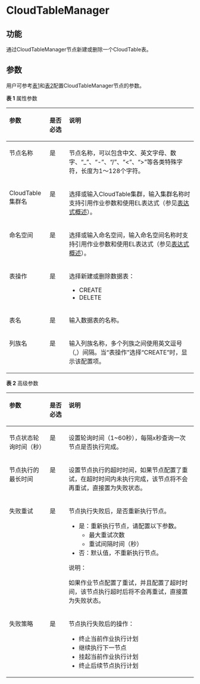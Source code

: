 # CloudTableManager<a name="dgc_01_0466"></a>

## 功能<a name="zh-cn_topic_0135911440_section44280035173841"></a>

通过CloudTableManager节点新建或删除一个CloudTable表。

## 参数<a name="zh-cn_topic_0135911440_section6331447317395"></a>

用户可参考[表1](#zh-cn_topic_0135911440_table3764823994826)和[表2](#zh-cn_topic_0135911440_table58040457102411)配置CloudTableManager节点的参数。

**表 1**  属性参数

<a name="zh-cn_topic_0135911440_table3764823994826"></a>
<table><thead align="left"><tr id="zh-cn_topic_0135911440_row3170822394826"><th class="cellrowborder" valign="top" width="21.51%" id="mcps1.2.4.1.1"><p id="zh-cn_topic_0135911440_p2984581994826"><a name="zh-cn_topic_0135911440_p2984581994826"></a><a name="zh-cn_topic_0135911440_p2984581994826"></a>参数</p>
</th>
<th class="cellrowborder" valign="top" width="10.39%" id="mcps1.2.4.1.2"><p id="zh-cn_topic_0135911440_p159227094826"><a name="zh-cn_topic_0135911440_p159227094826"></a><a name="zh-cn_topic_0135911440_p159227094826"></a>是否必选</p>
</th>
<th class="cellrowborder" valign="top" width="68.10000000000001%" id="mcps1.2.4.1.3"><p id="zh-cn_topic_0135911440_p6186505494826"><a name="zh-cn_topic_0135911440_p6186505494826"></a><a name="zh-cn_topic_0135911440_p6186505494826"></a>说明</p>
</th>
</tr>
</thead>
<tbody><tr id="zh-cn_topic_0135911440_row2453112011566"><td class="cellrowborder" valign="top" width="21.51%" headers="mcps1.2.4.1.1 "><p id="zh-cn_topic_0135911440_p246794194826"><a name="zh-cn_topic_0135911440_p246794194826"></a><a name="zh-cn_topic_0135911440_p246794194826"></a>节点名称</p>
</td>
<td class="cellrowborder" valign="top" width="10.39%" headers="mcps1.2.4.1.2 "><p id="zh-cn_topic_0135911440_p6568554794826"><a name="zh-cn_topic_0135911440_p6568554794826"></a><a name="zh-cn_topic_0135911440_p6568554794826"></a>是</p>
</td>
<td class="cellrowborder" valign="top" width="68.10000000000001%" headers="mcps1.2.4.1.3 "><p id="zh-cn_topic_0135911440_p1892909794826"><a name="zh-cn_topic_0135911440_p1892909794826"></a><a name="zh-cn_topic_0135911440_p1892909794826"></a><span id="zh-cn_topic_0099822521_text44323307153939"><a name="zh-cn_topic_0099822521_text44323307153939"></a><a name="zh-cn_topic_0099822521_text44323307153939"></a>节点</span>名称，可以包含中文、英文字母、数字、<span class="parmvalue" id="zh-cn_topic_0099822521_zh-cn_topic_0099822521_parmvalue38166764101253"><a name="zh-cn_topic_0099822521_zh-cn_topic_0099822521_parmvalue38166764101253"></a><a name="zh-cn_topic_0099822521_zh-cn_topic_0099822521_parmvalue38166764101253"></a>“_”</span>、<span class="parmvalue" id="zh-cn_topic_0099822521_zh-cn_topic_0099822521_parmvalue4500149101253"><a name="zh-cn_topic_0099822521_zh-cn_topic_0099822521_parmvalue4500149101253"></a><a name="zh-cn_topic_0099822521_zh-cn_topic_0099822521_parmvalue4500149101253"></a>“-”</span>、<span class="parmvalue" id="zh-cn_topic_0099822521_parmvalue3773104413412"><a name="zh-cn_topic_0099822521_parmvalue3773104413412"></a><a name="zh-cn_topic_0099822521_parmvalue3773104413412"></a>“/”</span>、<span class="parmvalue" id="zh-cn_topic_0099822521_zh-cn_topic_0099822521_parmvalue28967750101253"><a name="zh-cn_topic_0099822521_zh-cn_topic_0099822521_parmvalue28967750101253"></a><a name="zh-cn_topic_0099822521_zh-cn_topic_0099822521_parmvalue28967750101253"></a>“&lt;”</span>、<span class="parmvalue" id="zh-cn_topic_0099822521_zh-cn_topic_0099822521_parmvalue64686408101253"><a name="zh-cn_topic_0099822521_zh-cn_topic_0099822521_parmvalue64686408101253"></a><a name="zh-cn_topic_0099822521_zh-cn_topic_0099822521_parmvalue64686408101253"></a>“&gt;”</span>等各类特殊字符，长度为1～128个字符。</p>
</td>
</tr>
<tr id="zh-cn_topic_0135911440_row047514818260"><td class="cellrowborder" valign="top" width="21.51%" headers="mcps1.2.4.1.1 "><p id="zh-cn_topic_0135911440_p34751148142615"><a name="zh-cn_topic_0135911440_p34751148142615"></a><a name="zh-cn_topic_0135911440_p34751148142615"></a>CloudTable集群名</p>
</td>
<td class="cellrowborder" valign="top" width="10.39%" headers="mcps1.2.4.1.2 "><p id="zh-cn_topic_0135911440_p1947504832610"><a name="zh-cn_topic_0135911440_p1947504832610"></a><a name="zh-cn_topic_0135911440_p1947504832610"></a>是</p>
</td>
<td class="cellrowborder" valign="top" width="68.10000000000001%" headers="mcps1.2.4.1.3 "><p id="zh-cn_topic_0135911440_p947534862619"><a name="zh-cn_topic_0135911440_p947534862619"></a><a name="zh-cn_topic_0135911440_p947534862619"></a>选择或输入CloudTable集群，输入集群名称时支持引用作业参数和使用EL表达式（参见<a href="表达式概述.md">表达式概述</a>）。</p>
</td>
</tr>
<tr id="zh-cn_topic_0135911440_row6435347490"><td class="cellrowborder" valign="top" width="21.51%" headers="mcps1.2.4.1.1 "><p id="zh-cn_topic_0135911440_p19431134104910"><a name="zh-cn_topic_0135911440_p19431134104910"></a><a name="zh-cn_topic_0135911440_p19431134104910"></a>命名空间</p>
</td>
<td class="cellrowborder" valign="top" width="10.39%" headers="mcps1.2.4.1.2 "><p id="zh-cn_topic_0135911440_p243193418494"><a name="zh-cn_topic_0135911440_p243193418494"></a><a name="zh-cn_topic_0135911440_p243193418494"></a>是</p>
</td>
<td class="cellrowborder" valign="top" width="68.10000000000001%" headers="mcps1.2.4.1.3 "><p id="zh-cn_topic_0135911440_p743173444910"><a name="zh-cn_topic_0135911440_p743173444910"></a><a name="zh-cn_topic_0135911440_p743173444910"></a>选择或输入命名空间，输入命名空间名称时支持引用作业参数和使用EL表达式（参见<a href="表达式概述.md">表达式概述</a>）。</p>
</td>
</tr>
<tr id="zh-cn_topic_0135911440_row690273114917"><td class="cellrowborder" valign="top" width="21.51%" headers="mcps1.2.4.1.1 "><p id="zh-cn_topic_0135911440_p199021731154914"><a name="zh-cn_topic_0135911440_p199021731154914"></a><a name="zh-cn_topic_0135911440_p199021731154914"></a>表操作</p>
</td>
<td class="cellrowborder" valign="top" width="10.39%" headers="mcps1.2.4.1.2 "><p id="zh-cn_topic_0135911440_p1902173110492"><a name="zh-cn_topic_0135911440_p1902173110492"></a><a name="zh-cn_topic_0135911440_p1902173110492"></a>是</p>
</td>
<td class="cellrowborder" valign="top" width="68.10000000000001%" headers="mcps1.2.4.1.3 "><p id="zh-cn_topic_0135911440_p199022312496"><a name="zh-cn_topic_0135911440_p199022312496"></a><a name="zh-cn_topic_0135911440_p199022312496"></a>选择新建或删除数据表：</p>
<a name="zh-cn_topic_0135911440_ul156601100511"></a><a name="zh-cn_topic_0135911440_ul156601100511"></a><ul id="zh-cn_topic_0135911440_ul156601100511"><li>CREATE</li><li>DELETE</li></ul>
</td>
</tr>
<tr id="zh-cn_topic_0135911440_row946511292492"><td class="cellrowborder" valign="top" width="21.51%" headers="mcps1.2.4.1.1 "><p id="zh-cn_topic_0135911440_p13465929194910"><a name="zh-cn_topic_0135911440_p13465929194910"></a><a name="zh-cn_topic_0135911440_p13465929194910"></a>表名</p>
</td>
<td class="cellrowborder" valign="top" width="10.39%" headers="mcps1.2.4.1.2 "><p id="zh-cn_topic_0135911440_p146542924914"><a name="zh-cn_topic_0135911440_p146542924914"></a><a name="zh-cn_topic_0135911440_p146542924914"></a>是</p>
</td>
<td class="cellrowborder" valign="top" width="68.10000000000001%" headers="mcps1.2.4.1.3 "><p id="zh-cn_topic_0135911440_p646572944920"><a name="zh-cn_topic_0135911440_p646572944920"></a><a name="zh-cn_topic_0135911440_p646572944920"></a>输入数据表的名称。</p>
</td>
</tr>
<tr id="zh-cn_topic_0135911440_row1041882354915"><td class="cellrowborder" valign="top" width="21.51%" headers="mcps1.2.4.1.1 "><p id="zh-cn_topic_0135911440_p1741818232498"><a name="zh-cn_topic_0135911440_p1741818232498"></a><a name="zh-cn_topic_0135911440_p1741818232498"></a>列族名</p>
</td>
<td class="cellrowborder" valign="top" width="10.39%" headers="mcps1.2.4.1.2 "><p id="zh-cn_topic_0135911440_p741818230492"><a name="zh-cn_topic_0135911440_p741818230492"></a><a name="zh-cn_topic_0135911440_p741818230492"></a>是</p>
</td>
<td class="cellrowborder" valign="top" width="68.10000000000001%" headers="mcps1.2.4.1.3 "><p id="zh-cn_topic_0135911440_p12418122311491"><a name="zh-cn_topic_0135911440_p12418122311491"></a><a name="zh-cn_topic_0135911440_p12418122311491"></a>输入列族名称，多个列族之间使用英文逗号（,）间隔。当<span class="parmname" id="zh-cn_topic_0135911440_parmname991165195313"><a name="zh-cn_topic_0135911440_parmname991165195313"></a><a name="zh-cn_topic_0135911440_parmname991165195313"></a>“表操作”</span>选择<span class="parmvalue" id="zh-cn_topic_0135911440_parmvalue62161910535"><a name="zh-cn_topic_0135911440_parmvalue62161910535"></a><a name="zh-cn_topic_0135911440_parmvalue62161910535"></a>“CREATE”</span>时，显示该配置项。</p>
</td>
</tr>
</tbody>
</table>

**表 2**  高级参数

<a name="zh-cn_topic_0135911440_table58040457102411"></a>
<table><thead align="left"><tr id="zh-cn_topic_0099822521_row27216578102411"><th class="cellrowborder" valign="top" width="21.58%" id="mcps1.2.4.1.1"><p id="zh-cn_topic_0099822521_p57059205102411"><a name="zh-cn_topic_0099822521_p57059205102411"></a><a name="zh-cn_topic_0099822521_p57059205102411"></a>参数</p>
</th>
<th class="cellrowborder" valign="top" width="10.14%" id="mcps1.2.4.1.2"><p id="zh-cn_topic_0099822521_p58392901102411"><a name="zh-cn_topic_0099822521_p58392901102411"></a><a name="zh-cn_topic_0099822521_p58392901102411"></a>是否必选</p>
</th>
<th class="cellrowborder" valign="top" width="68.28%" id="mcps1.2.4.1.3"><p id="zh-cn_topic_0099822521_p32204521102411"><a name="zh-cn_topic_0099822521_p32204521102411"></a><a name="zh-cn_topic_0099822521_p32204521102411"></a>说明</p>
</th>
</tr>
</thead>
<tbody><tr id="zh-cn_topic_0099822521_row51612113175"><td class="cellrowborder" valign="top" width="21.58%" headers="mcps1.2.4.1.1 "><p id="zh-cn_topic_0099822521_p416115112178"><a name="zh-cn_topic_0099822521_p416115112178"></a><a name="zh-cn_topic_0099822521_p416115112178"></a>节点状态轮询时间（秒）</p>
</td>
<td class="cellrowborder" valign="top" width="10.14%" headers="mcps1.2.4.1.2 "><p id="zh-cn_topic_0099822521_p101615110176"><a name="zh-cn_topic_0099822521_p101615110176"></a><a name="zh-cn_topic_0099822521_p101615110176"></a>是</p>
</td>
<td class="cellrowborder" valign="top" width="68.28%" headers="mcps1.2.4.1.3 "><p id="zh-cn_topic_0099822521_p4161191101716"><a name="zh-cn_topic_0099822521_p4161191101716"></a><a name="zh-cn_topic_0099822521_p4161191101716"></a>设置轮询时间（1~60秒），每隔x秒查询一次<span id="zh-cn_topic_0099822521_text1526241235118"><a name="zh-cn_topic_0099822521_text1526241235118"></a><a name="zh-cn_topic_0099822521_text1526241235118"></a>节点</span>是否执行完成。</p>
</td>
</tr>
<tr id="zh-cn_topic_0099822521_row5101045193916"><td class="cellrowborder" valign="top" width="21.58%" headers="mcps1.2.4.1.1 "><p id="zh-cn_topic_0099822521_p147314419397"><a name="zh-cn_topic_0099822521_p147314419397"></a><a name="zh-cn_topic_0099822521_p147314419397"></a>节点执行的最长时间</p>
</td>
<td class="cellrowborder" valign="top" width="10.14%" headers="mcps1.2.4.1.2 "><p id="zh-cn_topic_0099822521_p610124511390"><a name="zh-cn_topic_0099822521_p610124511390"></a><a name="zh-cn_topic_0099822521_p610124511390"></a>是</p>
</td>
<td class="cellrowborder" valign="top" width="68.28%" headers="mcps1.2.4.1.3 "><p id="zh-cn_topic_0099822521_p11011456393"><a name="zh-cn_topic_0099822521_p11011456393"></a><a name="zh-cn_topic_0099822521_p11011456393"></a>设置<span id="zh-cn_topic_0099822521_text380131541112"><a name="zh-cn_topic_0099822521_text380131541112"></a><a name="zh-cn_topic_0099822521_text380131541112"></a>节点</span>执行的超时时间，如果<span id="zh-cn_topic_0099822521_text1944213322118"><a name="zh-cn_topic_0099822521_text1944213322118"></a><a name="zh-cn_topic_0099822521_text1944213322118"></a>节点</span>配置了重试，在超时时间内未执行完成，该节点将不会再重试，直接置为失败状态。</p>
</td>
</tr>
<tr id="zh-cn_topic_0099822521_row58429402102411"><td class="cellrowborder" valign="top" width="21.58%" headers="mcps1.2.4.1.1 "><p id="zh-cn_topic_0099822521_p5533912102858"><a name="zh-cn_topic_0099822521_p5533912102858"></a><a name="zh-cn_topic_0099822521_p5533912102858"></a>失败重试</p>
</td>
<td class="cellrowborder" valign="top" width="10.14%" headers="mcps1.2.4.1.2 "><p id="zh-cn_topic_0099822521_p45593742102858"><a name="zh-cn_topic_0099822521_p45593742102858"></a><a name="zh-cn_topic_0099822521_p45593742102858"></a>是</p>
</td>
<td class="cellrowborder" valign="top" width="68.28%" headers="mcps1.2.4.1.3 "><p id="zh-cn_topic_0099822521_p2105628102858"><a name="zh-cn_topic_0099822521_p2105628102858"></a><a name="zh-cn_topic_0099822521_p2105628102858"></a><span id="zh-cn_topic_0099822521_text29185571161243"><a name="zh-cn_topic_0099822521_text29185571161243"></a><a name="zh-cn_topic_0099822521_text29185571161243"></a>节点</span>执行失败后，是否重新执行<span id="zh-cn_topic_0099822521_text58583828161245"><a name="zh-cn_topic_0099822521_text58583828161245"></a><a name="zh-cn_topic_0099822521_text58583828161245"></a>节点</span>。</p>
<a name="zh-cn_topic_0099822521_ul18950660102858"></a><a name="zh-cn_topic_0099822521_ul18950660102858"></a><ul id="zh-cn_topic_0099822521_ul18950660102858"><li>是：重新执行<span id="zh-cn_topic_0099822521_text19139245161248"><a name="zh-cn_topic_0099822521_text19139245161248"></a><a name="zh-cn_topic_0099822521_text19139245161248"></a>节点</span>，请配置以下参数。<a name="zh-cn_topic_0099822521_ul58608523102858"></a><a name="zh-cn_topic_0099822521_ul58608523102858"></a><ul id="zh-cn_topic_0099822521_ul58608523102858"><li>最大重试次数</li><li>重试间隔时间（秒）</li></ul>
</li><li>否：默认值，不重新执行<span id="zh-cn_topic_0099822521_text1328324161254"><a name="zh-cn_topic_0099822521_text1328324161254"></a><a name="zh-cn_topic_0099822521_text1328324161254"></a>节点</span>。</li></ul>
<div class="note" id="zh-cn_topic_0099822521_note69071033105815"><a name="zh-cn_topic_0099822521_note69071033105815"></a><a name="zh-cn_topic_0099822521_note69071033105815"></a><span class="notetitle"> 说明： </span><div class="notebody"><p id="zh-cn_topic_0099822521_p1590733314581"><a name="zh-cn_topic_0099822521_p1590733314581"></a><a name="zh-cn_topic_0099822521_p1590733314581"></a>如果作业节点配置了重试，并且配置了超时时间，该节点执行超时后将不会再重试，直接置为失败状态。</p>
</div></div>
</td>
</tr>
<tr id="zh-cn_topic_0099822521_row29541959102411"><td class="cellrowborder" valign="top" width="21.58%" headers="mcps1.2.4.1.1 "><p id="zh-cn_topic_0099822521_p13154928102858"><a name="zh-cn_topic_0099822521_p13154928102858"></a><a name="zh-cn_topic_0099822521_p13154928102858"></a>失败策略</p>
</td>
<td class="cellrowborder" valign="top" width="10.14%" headers="mcps1.2.4.1.2 "><p id="zh-cn_topic_0099822521_p58916261102858"><a name="zh-cn_topic_0099822521_p58916261102858"></a><a name="zh-cn_topic_0099822521_p58916261102858"></a>是</p>
</td>
<td class="cellrowborder" valign="top" width="68.28%" headers="mcps1.2.4.1.3 "><p id="zh-cn_topic_0099822521_p7487822102858"><a name="zh-cn_topic_0099822521_p7487822102858"></a><a name="zh-cn_topic_0099822521_p7487822102858"></a><span id="zh-cn_topic_0099822521_text5371194616130"><a name="zh-cn_topic_0099822521_text5371194616130"></a><a name="zh-cn_topic_0099822521_text5371194616130"></a>节点</span>执行失败后的操作：</p>
<a name="zh-cn_topic_0099822521_ul281538102858"></a><a name="zh-cn_topic_0099822521_ul281538102858"></a><ul id="zh-cn_topic_0099822521_ul281538102858"><li>终止当前作业执行计划</li><li>继续执行下一节点</li><li>挂起当前作业执行计划</li><li>终止后续节点执行计划</li></ul>
</td>
</tr>
</tbody>
</table>

